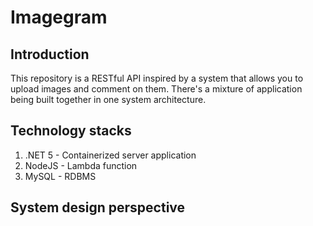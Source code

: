 # Imagegram
## Introduction
This repository is a RESTful API inspired by a system that allows you to upload images and comment on them. There's a mixture of application being built together in one system architecture.
## Technology stacks
1. .NET 5 - Containerized server application
2. NodeJS - Lambda function
3. MySQL  - RDBMS
## System design perspective


